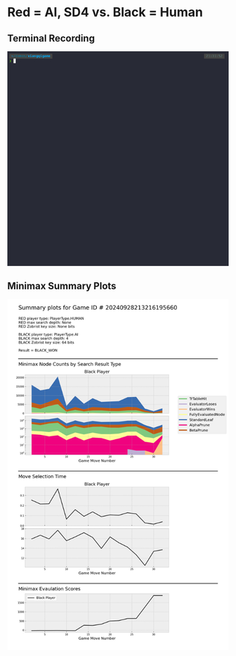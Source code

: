 # Red = AI, SD4 vs. Black = Human

## Terminal Recording
![demo](gifs/game_07.gif)


## Minimax Summary Plots
![game_07_plot](game_summaries/20240928213216195660-game_07/20240928213216195660.png)